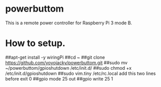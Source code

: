 # powerbuttom
This is a remote power controller for Raspberry Pi 3 mode B.
# How to setup.
##apt-get install -y wiringPi
##cd ~
##git clone https://github.com/yoyojacky/powerbuttom.git 
##sudo mv ~/powerbuttom/gpioshutdown /etc/init.d/
##sudo chmod +x /etc/init.d/gpioshutdown
##sudo vim.tiny /etc/rc.local
add this two lines before exit 0
##gpio mode 25 out 
##gpio write 25 1 
